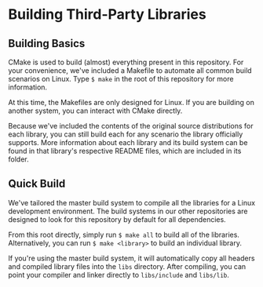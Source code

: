 # Building Third-Party Libraries

## Building Basics

CMake is used to build (almost) everything present in this repository. For your convenience,
we've included a Makefile to automate all common build scenarios on Linux.
Type `$ make` in the root of this repository for more information.

At this time, the Makefiles are only designed for Linux. If you are building
on another system, you can interact with CMake directly.

Because we've included the contents of the original source distributions for
each library, you can still build each for any scenario the library officially
supports. More information about each library and its build system can be
found in that library's respective README files, which are included in its folder.

## Quick Build

We've tailored the master build system to compile all the libraries for a Linux
development environment. The build systems in our other repositories are designed
to look for this repository by default for all dependencies.

From this root directly, simply run `$ make all` to build all of the libraries.
Alternatively, you can run `$ make <library>` to build an individual library.

If you're using the master build system, it will automatically copy all headers
and compiled library files into the `libs` directory. After compiling, you can point
your compiler and linker directly to `libs/include` and `libs/lib`.
